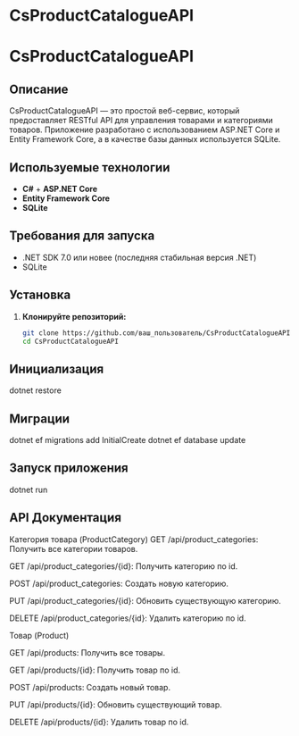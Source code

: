 # CsProductCatalogueAPI

# CsProductCatalogueAPI

## Описание

CsProductCatalogueAPI — это простой веб-сервис, который предоставляет RESTful API для управления товарами и категориями товаров. Приложение разработано с использованием ASP.NET Core и Entity Framework Core, а в качестве базы данных используется SQLite.

## Используемые технологии

- **C#** + **ASP.NET Core**
- **Entity Framework Core**
- **SQLite**

## Требования для запуска

- .NET SDK 7.0 или новее (последняя стабильная версия .NET)
- SQLite

## Установка

1. **Клонируйте репозиторий:**

   ```bash
   git clone https://github.com/ваш_пользователь/CsProductCatalogueAPI.git
   cd CsProductCatalogueAPI

## Инициализация

dotnet restore

## Миграции

dotnet ef migrations add InitialCreate
dotnet ef database update

## Запуск приложения

dotnet run



## API Документация

Категория товара (ProductCategory)
GET /api/product_categories: Получить все категории товаров.

GET /api/product_categories/{id}: Получить категорию по id.

POST /api/product_categories: Создать новую категорию.

PUT /api/product_categories/{id}: Обновить существующую категорию.

DELETE /api/product_categories/{id}: Удалить категорию по id.


Товар (Product)

GET /api/products: Получить все товары.

GET /api/products/{id}: Получить товар по id.

POST /api/products: Создать новый товар.

PUT /api/products/{id}: Обновить существующий товар.

DELETE /api/products/{id}: Удалить товар по id.


